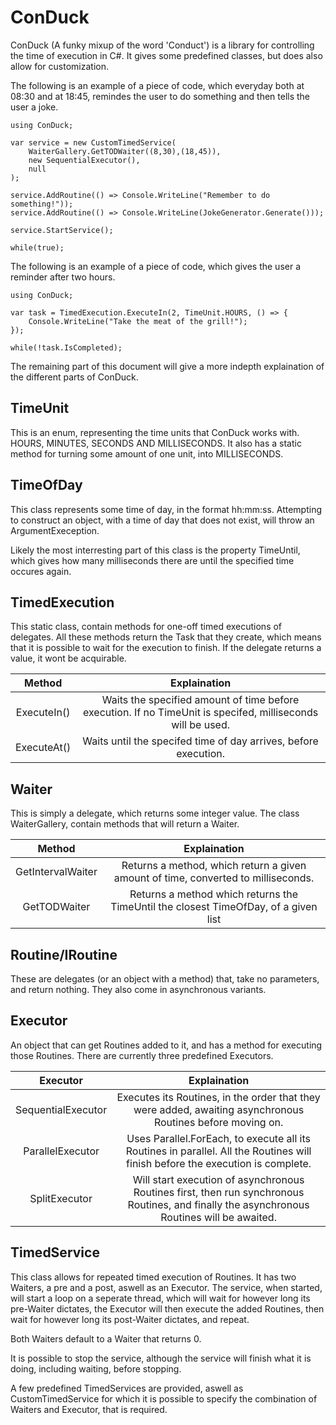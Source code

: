 # ConDuck
 
ConDuck (A funky mixup of the word 'Conduct') is a library for controlling the time of execution in C#. It gives some predefined classes, but does also allow for customization. 

The following is an example of a piece of code, which everyday both at 08:30 and at 18:45, remindes the user to do something and then tells the user a joke.

```
using ConDuck;

var service = new CustomTimedService(
    WaiterGallery.GetTODWaiter((8,30),(18,45)),
    new SequentialExecutor(),
    null
);

service.AddRoutine(() => Console.WriteLine("Remember to do something!"));
service.AddRoutine(() => Console.WriteLine(JokeGenerator.Generate()));

service.StartService();

while(true);
```

The following is an example of a piece of code, which gives the user a reminder after two hours.

```
using ConDuck;

var task = TimedExecution.ExecuteIn(2, TimeUnit.HOURS, () => {
    Console.WriteLine("Take the meat of the grill!");
});

while(!task.IsCompleted);
```

The remaining part of this document will give a more indepth explaination of the different parts of ConDuck.

## TimeUnit

This is an enum, representing the time units that ConDuck works with. HOURS, MINUTES, SECONDS AND MILLISECONDS. It also has a static method for turning some amount of one unit, into MILLISECONDS.

## TimeOfDay

This class represents some time of day, in the format hh:mm:ss. Attempting to construct an object, with a time of day that does not exist, will throw an ArgumentExeception. 

Likely the most interresting part of this class is the property TimeUntil, which gives how many milliseconds there are until the specified time occures again.

## TimedExecution

This static class, contain methods for one-off timed executions of delegates. All these methods return the Task that they create, which means that it is possible to wait for the execution to finish. If the delegate returns a value, it wont be acquirable.

| Method | Explaination |
|:-:|:-:|
| ExecuteIn() | Waits the specified amount of time before execution. If no TimeUnit is specifed, milliseconds will be used. |
| ExecuteAt() | Waits until the specifed time of day arrives, before execution. |

## Waiter

This is simply a delegate, which returns some integer value. The class WaiterGallery, contain methods that will return a Waiter.

| Method | Explaination |
|:-:|:-:|
| GetIntervalWaiter | Returns a method, which return a given amount of time, converted to milliseconds. |
| GetTODWaiter | Returns a method which returns the TimeUntil the closest TimeOfDay, of a given list |

## Routine/IRoutine

These are delegates (or an object with a method) that, take no parameters, and return nothing. They also come in asynchronous variants.

## Executor

An object that can get Routines added to it, and has a method for executing those Routines. There are currently three predefined Executors.

| Executor | Explaination |
|:-:|:-:|
| SequentialExecutor | Executes its Routines, in the order that they were added, awaiting asynchronous Routines before moving on. |
| ParallelExecutor | Uses Parallel.ForEach, to execute all its Routines in parallel. All the Routines will finish before the execution is complete. |
| SplitExecutor | Will start execution of asynchronous Routines first, then run synchronous Routines, and finally the asynchronous Routines will be awaited. |

## TimedService

This class allows for repeated timed execution of Routines. It has two Waiters, a pre and a post, aswell as an Executor. The service, when started, will start a loop on a seperate thread, which will wait for however long its pre-Waiter dictates, the Executor will then execute the added Routines, then wait for however long its post-Waiter dictates, and repeat.

Both Waiters default to a Waiter that returns 0.

It is possible to stop the service, although the service will finish what it is doing, including waiting, before stopping.

A few predefined TimedServices are provided, aswell as CustomTimedService for which it is possible to specify the combination of Waiters and Executor, that is required. 